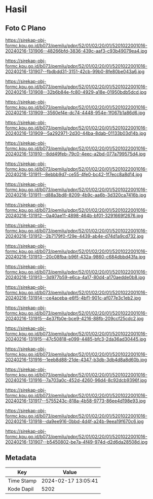 # Hasil

## Foto C Plano

https://sirekap-obj-formc.kpu.go.id/b073/pemilu/pdpr/52/01/02/20/01/5201022001016-20240216-131906--48266bfd-3836-439c-aaf3-c93b49079ea4.jpg

https://sirekap-obj-formc.kpu.go.id/b073/pemilu/pdpr/52/01/02/20/01/5201022001016-20240216-131907--fbdbdd31-3151-42cb-99b0-8fe80be043a6.jpg

https://sirekap-obj-formc.kpu.go.id/b073/pemilu/pdpr/52/01/02/20/01/5201022001016-20240216-131908--32b6b84e-fc80-4929-a18e-01950bdb5dcd.jpg

https://sirekap-obj-formc.kpu.go.id/b073/pemilu/pdpr/52/01/02/20/01/5201022001016-20240216-131909--3560ef4e-dc74-4448-954e-1f067b1a86d6.jpg

https://sirekap-obj-formc.kpu.go.id/b073/pemilu/pdpr/52/01/02/20/01/5201022001016-20240216-131909--5a292971-2d30-44ba-8dab-01133b03d14b.jpg

https://sirekap-obj-formc.kpu.go.id/b073/pemilu/pdpr/52/01/02/20/01/5201022001016-20240216-131910--8dd49feb-79c0-4eec-a2bd-077a799575d4.jpg

https://sirekap-obj-formc.kpu.go.id/b073/pemilu/pdpr/52/01/02/20/01/5201022001016-20240216-131911--8ebbb9d7-ce55-4fe0-bc42-1f7ecc8a8d14.jpg

https://sirekap-obj-formc.kpu.go.id/b073/pemilu/pdpr/52/01/02/20/01/5201022001016-20240216-131911--d88a3bd8-8209-4b9c-aa6b-3d320ca7416b.jpg

https://sirekap-obj-formc.kpu.go.id/b073/pemilu/pdpr/52/01/02/20/01/5201022001016-20240216-131912--0a40ae11-4898-464b-bf01-3291669f2676.jpg

https://sirekap-obj-formc.kpu.go.id/b073/pemilu/pdpr/52/01/02/20/01/5201022001016-20240216-131912--2b7179f0-f29e-4439-ab4e-d74d1a9cd732.jpg

https://sirekap-obj-formc.kpu.go.id/b073/pemilu/pdpr/52/01/02/20/01/5201022001016-20240216-131913--20c08fba-b96f-432a-9860-c684dbbd43fa.jpg

https://sirekap-obj-formc.kpu.go.id/b073/pemilu/pdpr/52/01/02/20/01/5201022001016-20240216-131913--3d977b59-e6ca-4a17-80d4-a170aedde0b8.jpg

https://sirekap-obj-formc.kpu.go.id/b073/pemilu/pdpr/52/01/02/20/01/5201022001016-20240216-131914--ce4aceba-e6f5-4bf1-901c-af077e3c1eb2.jpg

https://sirekap-obj-formc.kpu.go.id/b073/pemilu/pdpr/52/01/02/20/01/5201022001016-20240216-131915--4e37fb0e-bce9-4216-88fb-209ccf25cdc2.jpg

https://sirekap-obj-formc.kpu.go.id/b073/pemilu/pdpr/52/01/02/20/01/5201022001016-20240216-131915--47c50818-e099-4485-bfc3-2da36ad30445.jpg

https://sirekap-obj-formc.kpu.go.id/b073/pemilu/pdpr/52/01/02/20/01/5201022001016-20240216-131916--1eeb8d88-21de-4347-b3db-3db4d8a8d60b.jpg

https://sirekap-obj-formc.kpu.go.id/b073/pemilu/pdpr/52/01/02/20/01/5201022001016-20240216-131916--7a703a0c-452d-4260-96d4-8c92dcb9396f.jpg

https://sirekap-obj-formc.kpu.go.id/b073/pemilu/pdpr/52/01/02/20/01/5201022001016-20240216-131917--5755243c-818a-4b58-9773-86ee4d198e93.jpg

https://sirekap-obj-formc.kpu.go.id/b073/pemilu/pdpr/52/01/02/20/01/5201022001016-20240216-131918--da9ee916-0bbd-4d4f-a24b-9eea19f670c6.jpg

https://sirekap-obj-formc.kpu.go.id/b073/pemilu/pdpr/52/01/02/20/01/5201022001016-20240216-131907--b5450802-be7a-4f49-974d-d2d6da28508d.jpg


## Metadata

| Key        | Value               |
| ---------- | ------------------- |
| Time Stamp | 2024-02-17 13:05:41 |
| Kode Dapil | 5202                |



